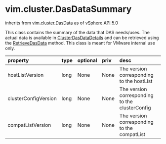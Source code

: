 vim.cluster.DasDataSummary
==========================
inherits from [vim.cluster.DasData](docs/vim.cluster.DasData.md)
as of [vSphere API 5.0](vim.version.md#vim.version.version7)


This class contains the summary of the data that DAS needs/uses.  The actual data is available in <a href="vim.cluster.DasDataDetails.md">ClusterDasDataDetails</a> and can be retrieved  using the <a href="vim.ClusterComputeResource.md#retrieveDasData">RetrieveDasData</a> method.   This class is meant for VMware internal use only.

| property | type | optional | priv | desc |
|:---------|:-----|:---------|:-----|:-----|
| hostListVersion | long | None | None | The version corresponding to the hostList |
| clusterConfigVersion | long | None | None | The version corresponding to the clusterConfig |
| compatListVersion | long | None | None | The version corresponding to the compatList |


